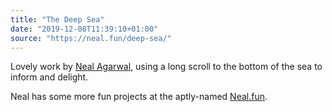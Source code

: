 ```yaml
---
title: "The Deep Sea"
date: "2019-12-08T11:39:10+01:00"
source: "https://neal.fun/deep-sea/"
---
```


Lovely work by [Neal Agarwal](https://nealagarwal.me), using a long scroll to the bottom of the sea to inform and delight.

Neal has some more fun projects at the aptly-named [Neal.fun](https://neal.fun).
